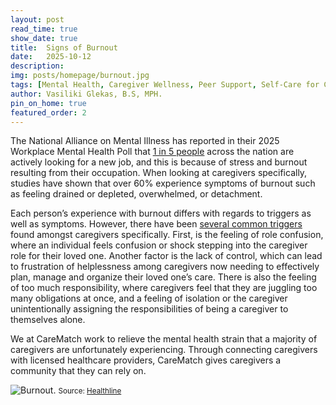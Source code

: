 ```yaml
---
layout: post
read_time: true
show_date: true
title:  Signs of Burnout 
date:   2025-10-12
description: 
img: posts/homepage/burnout.jpg
tags: [Mental Health, Caregiver Wellness, Peer Support, Self-Care for Caregivers. Work–Life Balance]
author: Vasiliki Glekas, B.S, MPH.
pin_on_home: true
featured_order: 2
---
```


The National Alliance on Mental Illness has reported in their 2025 Workplace Mental Health Poll that [1 in 5 people](https://www.nami.org/support-education/publications-reports/survey-reports/the-2025-nami-workplace-mental-health-poll/) across the nation are actively looking for a new job, and this is because of stress and burnout resulting from their occupation. When looking at caregivers specifically, studies have shown that over 60% experience symptoms of burnout such as feeling drained or depleted, overwhelmed, or detachment. 

Each person’s experience with burnout differs with regards to triggers as well as symptoms. However, there have been [several common triggers](https://my.clevelandclinic.org/health/diseases/9225-caregiver-burnout) found amongst caregivers specifically. First, is the feeling of role confusion, where an individual feels confusion or shock stepping into the caregiver role for their loved one. Another factor is the lack of control, which can lead to frustration of helplessness among caregivers now needing to effectively plan, manage and organize their loved one’s care. There is also the feeling of too much responsibility, where caregivers feel that they are juggling too many obligations at once, and a feeling of isolation or the caregiver unintentionally assigning the responsibilities of being a caregiver to themselves alone.

We at CareMatch work to relieve the mental health strain that a majority of caregivers are unfortunately experiencing. Through connecting caregivers with licensed healthcare providers, CareMatch gives caregivers a community that they can rely on. 

![Burnout.](./assets/img/posts/20251012/post2-burnout.png)
<small>Source: [Healthline](https://www.healthline.com/health/tips-for-identifying-and-preventing-burnout)</small>
